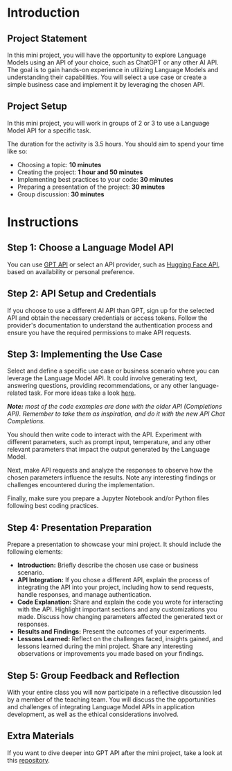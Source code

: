 # Introduction

## Project Statement

In this mini project, you will have the opportunity to explore Language Models using an API of your choice, such as ChatGPT or any other AI API. The goal is to gain hands-on experience in utilizing Language Models and understanding their capabilities. You will select a use case or create a simple business case and implement it by leveraging the chosen API.

## Project Setup

In this mini project, you will work in groups of 2 or 3 to use a Language Model API for a specific task.

The duration for the activity is 3.5 hours. You should aim to spend your time like so:

- Choosing a topic: **10 minutes**
- Creating the project: **1 hour and 50 minutes**
- Implementing best practices to your code: **30 minutes**
- Preparing a presentation of the project: **30 minutes**
- Group discussion: **30 minutes**

# Instructions

## Step 1: Choose a Language Model API

You can use [GPT API](https://platform.openai.com/docs/guides/gpt) or select an API provider, such as [Hugging Face API](https://huggingface.co/inference-api), based on availability or personal preference. 

## Step 2: API Setup and Credentials

If you choose to use a different AI API than GPT, sign up for the selected API and obtain the necessary credentials or access tokens. Follow the provider's documentation to understand the authentication process and ensure you have the required permissions to make API requests.

## Step 3: Implementing the Use Case

Select and define a specific use case or business scenario where you can leverage the Language Model API. It could involve generating text, answering questions, providing recommendations, or any other language-related task. For more ideas take a look [here](https://platform.openai.com/examples).

***Note:** most of the code examples are done with the older API (Completions API). Remember to take them as inspiration, and do it with the new API Chat Completions.*

You should then write code to interact with the API. Experiment with different parameters, such as prompt input, temperature, and any other relevant parameters that impact the output generated by the Language Model.

Next, make API requests and analyze the responses to observe how the chosen parameters influence the results. Note any interesting findings or challenges encountered during the implementation.

Finally, make sure you prepare a Jupyter Notebook and/or Python files following best coding practices.

## Step 4: Presentation Preparation

Prepare a presentation to showcase your mini project. It should include the following elements:

- **Introduction:** Briefly describe the chosen use case or business scenario.
- **API Integration:** If you chose a different API, explain the process of integrating the API into your project, including how to send requests, handle responses, and manage authentication.
- **Code Explanation:** Share and explain the code you wrote for interacting with the API. Highlight important sections and any customizations you made. Discuss how changing parameters affected the generated text or responses.
- **Results and Findings:** Present the outcomes of your experiments.
- **Lessons Learned:** Reflect on the challenges faced, insights gained, and lessons learned during the mini project. Share any interesting observations or improvements you made based on your findings.

## Step 5: Group Feedback and Reflection

With your entire class you will now participate in a reflective discussion led by a member of the teaching team. You will discuss the the opportunities and challenges of integrating Language Model APIs in application development, as well as the ethical considerations involved.

## Extra Materials

If you want to dive deeper into GPT API after the mini project, take a look at this [repository](https://github.com/openai/openai-cookbook/tree/main/examples).